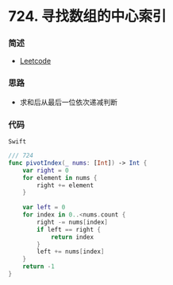 # 724. 寻找数组的中心索引

### 简述

- [Leetcode](https://leetcode-cn.com/problems/find-pivot-index/)

### 思路

- 求和后从最后一位依次递减判断

### 代码

`Swift`

```swift
/// 724
func pivotIndex(_ nums: [Int]) -> Int {
    var right = 0
    for element in nums {
        right += element
    }
    
    var left = 0
    for index in 0..<nums.count {
        right -= nums[index]
        if left == right {
            return index
        }
        left += nums[index]
    }
    return -1
}
```